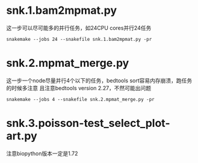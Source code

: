 # snk.1.bam2mpmat.py
这一步可以尽可能多的并行任务，如24CPU cores并行24任务
```
snakemake --jobs 24 --snakefile snk.1.bam2mpmat.py -pr
```
# snk.2.mpmat_merge.py
这一步一个node尽量并行4个以下的任务，bedtools sort容易内存崩溃，跑任务的时候多注意
且注意bedtools version 2.27，不然可能出问题
```
snakemake --jobs 4 --snakefile snk.2.mpmat_merge.py -pr
```
# snk.3.poisson-test_select_plot-art.py
注意biopython版本一定是1.72